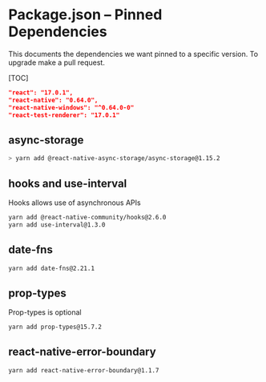 # Package.json – Pinned Dependencies

This documents the dependencies we want pinned to a specific version. To upgrade make a pull request.

[TOC]

```json
"react": "17.0.1",
"react-native": "0.64.0",
"react-native-windows": "^0.64.0-0"
"react-test-renderer": "17.0.1"
```

## async-storage

```bash
> yarn add @react-native-async-storage/async-storage@1.15.2
```

## hooks and use-interval

Hooks allows use of asynchronous APIs

```bash
yarn add @react-native-community/hooks@2.6.0
yarn add use-interval@1.3.0
```

## date-fns

```bash
yarn add date-fns@2.21.1
```

## prop-types

Prop-types is optional

```bash
yarn add prop-types@15.7.2
```

## react-native-error-boundary

```bash
yarn add react-native-error-boundary@1.1.7
```
